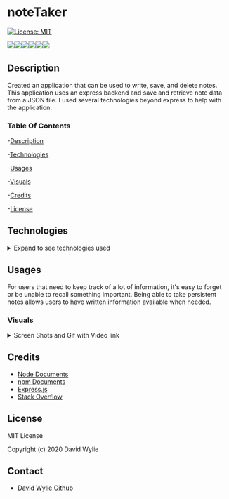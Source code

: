 # noteTaker

[![License: MIT](https://img.shields.io/badge/License-MIT-yellow.svg)](https://opensource.org/licenses/MIT)

<img src="https://img.shields.io/badge/node.js%20-%2343853D.svg?&style=for-the-badge&logo=node.js&logoColor=white"/><img src="https://img.shields.io/badge/express.js%20-%23404d59.svg?&style=for-the-badge"/><img src="https://img.shields.io/badge/css3%20-%231572B6.svg?&style=for-the-badge&logo=css3&logoColor=white"/><img src="https://img.shields.io/badge/html5%20-%23E34F26.svg?&style=for-the-badge&logo=html5&logoColor=white"/><img src="https://img.shields.io/badge/heroku%20-%23430098.svg?&style=for-the-badge&logo=heroku&logoColor=white"/><img src="https://img.shields.io/badge/bootstrap%20-%23563D7C.svg?&style=for-the-badge&logo=bootstrap&logoColor=white"/>

## Description 

Created an application that can be used to write, save, and delete notes. This application uses an express backend and save and retrieve note data from a JSON file.
I used several technologies beyond express to help with the application. 

### Table Of Contents

-[Description](#Description)

-[Technologies](#Technologies)
   
-[Usages](#Usages)

-[Visuals](#Visuals)

-[Credits](#Credits)

-[License](#License) 

## Technologies

<details>
<summary>Expand to see technologies used</summary>

### Javascript

The index.js file was provided, so that we could work with html inputs as well as request methods.  It made use of jQuery. I also create a module that exported several functions to help with getting data. the function were to get data, add, and delete it from the data base.

#### Node

I used node to initialize package.json. After the initialization, I added express via NPM.  Also used node to run the local server instance. I also required a few built-in modules as well as making one of my own. The built in modules that I used were path, util, and file system.  I use path to shorten code in server place by setting up variable that made paths to different file through out the application. FS was used to read and write files. FS would read a file in a get request to display content to the page. In the post request, I would push up the new data from the user and write a file with the new content to allow it to display on the page. I also used it in the delete request after I removed items from an array to display the new array. 

#### NPM

I used npm to install the dependency express that did most of the heavy lifting for this application. I also installed uuid to help with creating ids. 

#### Express

Express made coding this application much easier. I made use of the express function through a variable named app.  It helped to reduce the amount of code needed to make requests and responses.  

I built routes and stored them in the routes files. One to deal with apis and the second to deal with html. I used the express router function to make it easier to set up the requests.  In the html routes mainly made get requests to grab the two different html pages that were stored in the views folder. Index is setup so that any file extension put in will take you the index. The other route will take you to the notes html that will take in user input.  I also used router in the api routes that I setup. In the api file I used more than the get requests. I made use of post to get data and resend the incoming data and us the response to put it back on the html page with the help of our file system node application.  I did the same thing with the delete 

### CSS

I made use of all the bootstraps classes to style the html.

### HTML

All the html was provided.  I add some additional spacing, and style provided by bootstrap.  Each html was setup to generate by the job class.

</details>

## Usages

For users that need to keep track of a lot of information, it's easy to forget or be unable to recall something important. Being able to take persistent notes allows users to have written information available when needed.

### Visuals

<details>
<summary>Screen Shots and Gif with Video link</summary>

![Index Page](./public/assets/images/indexPage.png)

![Note page with notes](./public/assets/images/withNotes.png)

![Note page without notes](./public/assets/images/noNotes.png)



Click on the gif to be linked to the video

[![Gif of video](./public/assets/images/NoteTaker.gif)](https://drive.google.com/file/d/1tqdl3Cbk0IHt20BHImzLgav4XJuS49_R/view)


</details>

## Credits

* [Node Documents](https://nodejs.org/api/index.html)
* [npm Documents](https://www.npmjs.com/)
* [Express.js](https://expressjs.com/)
* [Stack Overflow](https://stackoverflow.com/)

## License

MIT License

Copyright (c) 2020 David Wylie

## Contact

* [David Wylie Github](https://github.com/wyliedavid1984)